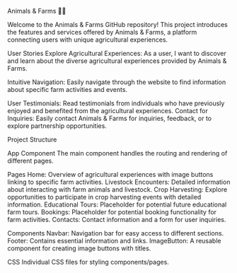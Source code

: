 Animals & Farms 🐾🚜

Welcome to the Animals & Farms GitHub repository! This project introduces the features and services offered by Animals & Farms, a platform connecting users with unique agricultural experiences.

User Stories
Explore Agricultural Experiences: As a user, I want to discover and learn about the diverse agricultural experiences provided by Animals & Farms.

Intuitive Navigation: Easily navigate through the website to find information about specific farm activities and events.

User Testimonials: Read testimonials from individuals who have previously enjoyed and benefited from the agricultural experiences.
Contact for Inquiries: Easily contact Animals & Farms for inquiries, feedback, or to explore partnership opportunities.

Project Structure

App Component
The main component handles the routing and rendering of different pages.

Pages
Home: Overview of agricultural experiences with image buttons linking to specific farm activities.
Livestock Encounters: Detailed information about interacting with farm animals and livestock.
Crop Harvesting: Explore opportunities to participate in crop harvesting events with detailed information.
Educational Tours: Placeholder for potential future educational farm tours.
Bookings: Placeholder for potential booking functionality for farm activities.
Contacts: Contact information and a form for user inquiries.

Components
Navbar: Navigation bar for easy access to different sections.
Footer: Contains essential information and links.
ImageButton: A reusable component for creating image buttons with titles.

CSS
Individual CSS files for styling components/pages.
